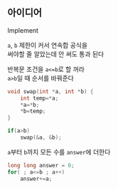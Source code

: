 ## 아이디어
Implement  
  
`a`, `b` 제한이 커서 연속합 공식을  
써야할 줄 알았는데 안 써도 통과 된다  
  
반복문 조건을 `a<=b`로 할 꺼라  
`a>b`일 때 순서를 바꿔준다
```c
void swap(int *a, int *b) {
    int temp=*a;
    *a=*b;
    *b=temp;
}

if(a>b)
    swap(&a, &b);
```
`a`부터 `b`까지 모든 수를
`answer`에 더한다
```c
long long answer = 0;
for( ; a<=b ; a++)
    answer+=a;
```
